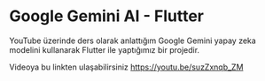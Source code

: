 # Google Gemini AI - Flutter

YouTube üzerinde ders olarak anlattığım Google Gemini yapay zeka modelini kullanarak Flutter ile yaptığımız bir projedir.

Videoya bu linkten ulaşabilirsiniz
https://youtu.be/suzZxnqb_ZM
